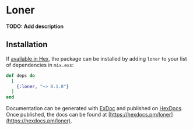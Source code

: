 # Loner

**TODO: Add description**

## Installation

If [available in Hex](https://hex.pm/docs/publish), the package can be installed
by adding `loner` to your list of dependencies in `mix.exs`:

```elixir
def deps do
  [
    {:loner, "~> 0.1.0"}
  ]
end
```

Documentation can be generated with [ExDoc](https://github.com/elixir-lang/ex_doc)
and published on [HexDocs](https://hexdocs.pm). Once published, the docs can
be found at [https://hexdocs.pm/loner](https://hexdocs.pm/loner).

